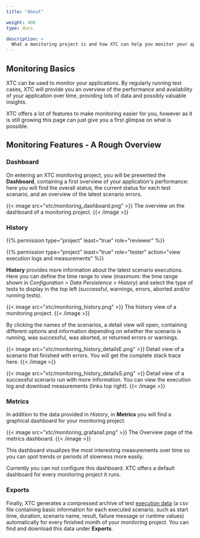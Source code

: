 ```yaml
---
title: "About"

weight: 400
type: docs

description: >
  What a monitoring project is and how XTC can help you monitor your applications.
---
```


## Monitoring Basics

XTC can be used to monitor your applications. By regularly running test cases, XTC will provide you an overview of the performance and availability of your application over time, providing lots of data and possibly valuable insights.

XTC offers a lot of features to make monitoring easier for you, however as it is still growing this page can just give you a first glimpse on what is possible.

## Monitoring Features - A Rough Overview

### Dashboard

On entering an XTC monitoring project, you will be presented the **Dashboard**, containing a first overview of your application's performance: here you will find the overall status, the current status for each test scenario, and an overview of the latest scenario errors.

{{< image src="xtc/monitoring_dashboard.png" >}}
The overview on the dashboard of a monitoring project.
{{< /image >}}

### History

{{% permission type="project" least="true" role="reviewer" %}}

{{% permission type="project" least="true" role="tester" action="view execution logs and measurements" %}}

**History** provides more information about the latest scenario executions. Here you can define the time range to view (maximum: the time range shown in _Configuration > Data Persistence > History_) and select the type of tests to display in the top left (successful, warnings, errors, aborted and/or running tests). 

{{< image src="xtc/monitoring_history.png" >}}
The history view of a monitoring project.
{{< /image >}}

By clicking the names of the scenarios, a detail view will open, containing different options and information depending on whether the scenario is running, was successful, was aborted, or returned errors or warnings.

{{< image src="xtc/monitoring_history_detailsE.png" >}}
Detail view of a scenario that finished with errors. You will get the complete stack trace here.
{{< /image >}}

{{< image src="xtc/monitoring_history_detailsS.png" >}}
Detail view of a successful scenario run with more information. You can view the execution log and download measurements (links top right).
{{< /image >}}

### Metrics

In addition to the data provided in _History_, in **Metrics** you will find a graphical dashboard for your monitoring project.

{{< image src="xtc/monitoring_grafana1.png" >}}
The Overview page of the metrics dashboard.
{{< /image >}}

This dashboard visualizes the most interesting measurements over time so you can spot trends or periods of slowness more easily.

Currently you can not configure this dashboard. XTC offers a default dashboard for every monitoring project it runs.

### Exports

Finally, XTC generates a compressed archive of test [execution data](../480-exports) (a csv file containing basic information for each executed scenario, such as start time, duration, scenario name, result, failure message or runtime values) automatically for every finished month of your monitoring project. You can find and download this data under **Exports**.